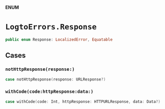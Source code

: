 **ENUM**

# `LogtoErrors.Response`

```swift
public enum Response: LocalizedError, Equatable
```

## Cases
### `notHttpResponse(response:)`

```swift
case notHttpResponse(response: URLResponse?)
```

### `withCode(code:httpResponse:data:)`

```swift
case withCode(code: Int, httpResponse: HTTPURLResponse, data: Data?)
```
